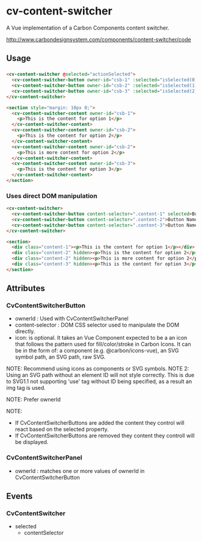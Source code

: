 # cv-content-switcher

A Vue implementation of a Carbon Components content switcher.

http://www.carbondesignsystem.com/components/content-switcher/code

## Usage

###

```html
<cv-content-switcher @selected="actionSelected">
  <cv-content-switcher-button owner-id="csb-1" :selected="isSelected(0)">Button Name 1</cv-content-switcher-button>
  <cv-content-switcher-button owner-id="csb-2" :selected="isSelected(1)">Button Name 2</cv-content-switcher-button>
  <cv-content-switcher-button owner-id="csb-3" :selected="isSelected(2)">Button Name 3</cv-content-switcher-button>
</cv-content-switcher>

<section style="margin: 10px 0;">
  <cv-content-switcher-content owner-id="csb-1">
    <p>This is the content for option 1</p>
  </cv-content-switcher-content>
  <cv-content-switcher-content owner-id="csb-2">
    <p>This is the content for option 2</p>
  </cv-content-switcher-content>
  <cv-content-switcher-content owner-id="csb-2">
    <p>This is more content for option 2</p>
  </cv-content-switcher-content>
  <cv-content-switcher-content owner-id="csb-3">
    <p>This is the content for option 3</p>
  </cv-content-switcher-content>
</section>
```

### Uses direct DOM manipulation

```html
<cv-content-switcher>
  <cv-content-switcher-button content-selector=".content-1" selected>Button Name 1</cv-content-switcher-button>
  <cv-content-switcher-button content-selector=".content-2">Button Name 2</cv-content-switcher-button>
  <cv-content-switcher-button content-selector=".content-3">Button Name 3</cv-content-switcher-button>
</cv-content-switcher>

<section>
  <div class="content-1"><p>This is the content for option 1</p></div>
  <div class="content-2" hidden><p>This is the content for option 2</p></div>
  <div class="content-2" hidden><p>This is more content for option 2</p></div>
  <div class="content-3" hidden><p>This is the content for option 3</p></div>
</section>
```

## Attributes

### CvContentSwitcherButton

- ownerId : Used with CvContentSwitcherPanel
- content-selector : DOM CSS selector used to manipulate the DOM directly.
- icon: is optional. It takes an Vue Component expected to be a an icon that follows the pattern used for fill/color/stroke in Carbon Icons. It can be in the form of: a component (e.g. @carbon/icons-vue), an SVG symbol path, an SVG path, raw SVG.

NOTE: Recommend using icons as components or SVG symbols.
NOTE 2: Using an SVG path without an element ID will not style correctly. This is due to SVG1.1 not supporting 'use' tag without ID being specified, as a result an img tag is used.

NOTE: Prefer ownerId

NOTE:

- If CvContentSwitcherButtons are added the content they control will react based on the selected property.
- If CvContentSwitcherButtons are removed they content they controll will be displayed.

### CvContentSwitcherPanel

- ownerId : matches one or more values of ownerId in CvContentSwitcherButton

## Events

### CvContentSwitcher

- selected
  - contentSelector
